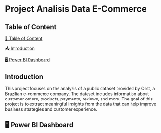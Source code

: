 # Project Analisis Data E-Commerce

## Table of Content

[📌 Table of Content](#Table-of-Content)

[📤 Introduction](#Introduction)

[🖥️ Power BI Dashboard](#Power-BI-Dashboard)

## Introduction

This project focuses on the analysis of a public dataset provided by Olist, a Brazilian e-commerce company. The dataset includes information about customer orders, products, payments, reviews, and more. The goal of this project is to extract meaningful insights from the data that can help improve business strategies and customer experience.

## 🖥️ Power BI Dashboard
